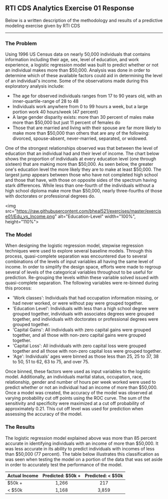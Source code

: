 ## RTI CDS Analytics Exercise 01 Response

Below is a written description of the methodology and results of a predictive modeling exercise given by RTI CDS 

------

### The Problem

Using 1996 US Census data on nearly 50,000 individuals that contains information including their age, sex, level of education, and work experience, 
a logistic regression model was built to predict whether or not an individual makes more than $50,000. Analysis was done in order to determine
which of these available factors could aid in determining the level of an individual's income. Some of the observations made during this exploratory
analysis include:
- The age for observed individuals ranges from 17 to 90 years old, with an inner-quartile-range of 28 to 48
- Individuals work anywhere from 0 to 99 hours a week, but a large portion work 40 hours/week (47 percent)
- A large gender disparity exists: more than 30 percent of males make more than $50,000 but just 11 percent of females do
- Those that are married and living with their spouse are far more likely to make more than $50,000 than others that are any of the following: divorced, spouse-absent, never-married, separated, or widowed.

One of the strongest relationships observed was that between the level of education that an individual had and their level of income. The chart below shows the proportion of
individuals at every education level (one through sixteen) that are making more than $50,000. As seen below, the greater one's education level the more likely they are to make
at least $50,000. The largest jump appears between those who have not completed high school and those that have, with those on opposite sides of the spectrum having stark differences.
While less than one-fourth of the individuals without a high school diploma make more than $50,000, nearly three-fourths of those with doctorates or professional degrees do.

<img src="https://raw.githubusercontent.com/bheal521/exercises/master/exercise01/Edu_vs_Income.png" alt="Education-Level" width="100%", height="110%">


### The Model

When designing the logistic regression model, stepwise regression techniques were used to explore several baseline models. Through this process, quasi-complete separation was encountered
due to several combinations of the levels of input variables all having the same level of income. In order to simplify the design space, efforts were made to regroup several of levels of the categorical
variables throughout to be useful for prediction. Re-grouping the levels within these variable solved issued with quasi-complete separation. The following variables were re-binned during this process:
- 'Work classes': Individuals that had occupation information missing, or had never worked, or were without pay were grouped together.
- 'Education Level': Individuals with less than a high school degree were grouped together, individuals with associates degrees were grouped together, and individuals with doctorates or professional degrees were grouped together.
- 'Capital Gains': All individuals with zero capital gains were grouped together, and all those with non-zero capital gains were grouped together.
- 'Capital Loss': All individuals with zero capital loss were grouped together and all those with non-zero capital loss were grouped together.
- 'Age': Individuals' ages were binned as those less than 25, 25 to 37, 38 to 50, 51 to 62, 63 to 75, and over 75. 

Once binned, these factors were used as input variables to the logistic model. Additionally, an individuals marital status, occupation, race, relationship, gender and number of hours per week worked were used
to predict whether or not an individual had an income of more than $50,000. Once a model was created, the accuracy of the model was observed at varying probability cut off points using the ROC curve. The sum of
the sensitivity and specificity were maximized at a cut off probability of approximately 0.21. This cut off level was used for prediction when assessing the accuracy of the model.


### The Results

The logistic regression model explained above was more than 85 percent accurate in identifying individuals with an income of more than $50,000. It was less accurate in its ability to predict individuals
with incomes of less than $50,000 (77 percent). The table below illustrates this classification as was seen when testing the model on a portion of the data that was set aside in order to accurately test
the performance of the model.

| Actual Income | Predicted: $50k + | Predicted: < $50k |
|---------------|:-----------------:|:-----------------:|
| $50k + 	    |  1,266			| 217				|
| < $50k		|  1,168 			| 3,859				|


